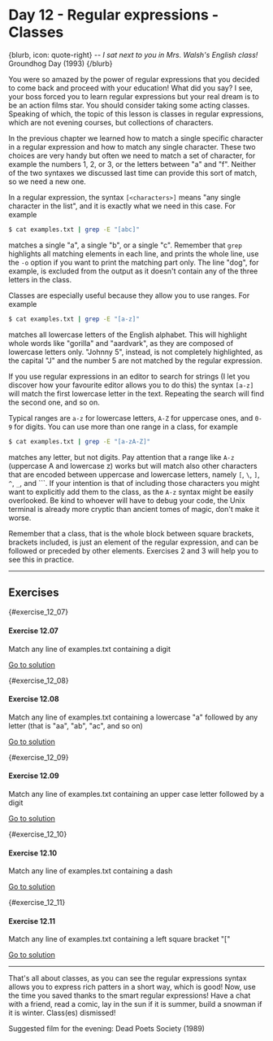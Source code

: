 # Day 12 - Regular expressions - Classes

{blurb, icon: quote-right}
-- _I sat next to you in Mrs. Walsh's English class!_
Groundhog Day (1993)
{/blurb}

You were so amazed by the power of regular expressions that you decided to come back and proceed with your education! What did you say? I see, your boss forced you to learn regular expressions but your real dream is to be an action films star. You should consider taking some acting classes. Speaking of which, the topic of this lesson is classes in regular expressions, which are not evening courses, but collections of characters.

In the previous chapter we learned how to match a single specific character in a regular expression and how to match any single character. These two choices are very handy but often we need to match a set of character, for example the numbers 1, 2, or 3, or the letters between "a" and "f". Neither of the two syntaxes we discussed last time can provide this sort of match, so we need a new one.

In a regular expression, the syntax `[<characters>]` means "any single character in the list", and it is exactly what we need in this case. For example

``` sh
$ cat examples.txt | grep -E "[abc]"
```

matches a single "a", a single "b", or a single "c". Remember that `grep` highlights all matching elements in each line, and prints the whole line, use the `-o` option if you want to print the matching part only. The line "dog", for example, is excluded from the output as it doesn't contain any of the three letters in the class.

Classes are especially useful because they allow you to use ranges. For example

``` sh
$ cat examples.txt | grep -E "[a-z]"
```

matches all lowercase letters of the English alphabet. This will highlight whole words like "gorilla" and "aardvark", as they are composed of lowercase letters only. "Johnny 5", instead, is not completely highlighted, as the capital "J" and the number 5 are not matched by the regular expression. 

If you use regular expressions in an editor to search for strings (I let you discover how your favourite editor allows you to do this) the syntax `[a-z]` will match the first lowercase letter in the text. Repeating the search will find the second one, and so on.

Typical ranges are `a-z` for lowercase letters, `A-Z` for uppercase ones, and `0-9` for digits. You can use more than one range in a class, for example

``` sh
$ cat examples.txt | grep -E "[a-zA-Z]"
```

matches any letter, but not digits. Pay attention that a range like `A-z` (uppercase A and lowercase z) works but will match also other characters that are encoded between uppercase and lowercase letters, namely `[`, `\`, `]`, `^`, `_`, and ```. If your intention is that of including those characters you might want to explicitly add them to the class, as the `A-z` syntax might be easily overlooked. Be kind to whoever will have to debug your code, the Unix terminal is already more cryptic than ancient tomes of magic, don't make it worse.

Remember that a class, that is the whole block between square brackets, brackets included, is just an element of the regular expression, and can be followed or preceded by other elements. Exercises 2 and 3 will help you to see this in practice.

* * *

## Exercises


{#exercise_12_07}
#### Exercise 12.07
Match any line of examples.txt containing a digit

[Go to solution](#solution_12_07)

{#exercise_12_08}
#### Exercise 12.08
Match any line of examples.txt containing a lowercase "a" followed by any letter (that is "aa", "ab", "ac", and so on)

[Go to solution](#solution_12_08)

{#exercise_12_09}
#### Exercise 12.09
Match any line of examples.txt containing an upper case letter followed by a digit

[Go to solution](#solution_12_09)

{#exercise_12_10}
#### Exercise 12.10
Match any line of examples.txt containing a dash

[Go to solution](#solution_12_10)

{#exercise_12_11}
#### Exercise 12.11
Match any line of examples.txt containing a left square bracket "["

[Go to solution](#solution_12_11)


* * *

That's all about classes, as you can see the regular expressions syntax allows you to express rich patters in a short way, which is good! Now, use the time you saved thanks to the smart regular expressions! Have a chat with a friend, read a comic, lay in the sun if it is summer, build a snowman if it is winter. Class(es) dismissed!

Suggested film for the evening: Dead Poets Society (1989)
